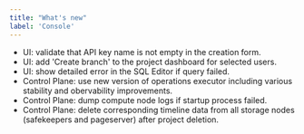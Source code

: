 ```yaml
---
title: "What's new"
label: 'Console'
---
```


- UI: validate that API key name is not empty in the creation form.
- UI: add 'Create branch' to the project dashboard for selected users.
- UI: show detailed error in the SQL Editor if query failed.
- Control Plane: use new version of operations executor including various stability and obervability improvements.
- Control Plane: dump compute node logs if startup process failed.
- Control Plane: delete corresponding timeline data from all storage nodes (safekeepers and pageserver) after project deletion.
